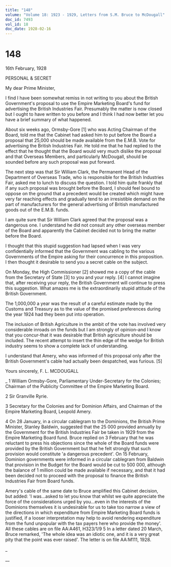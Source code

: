 ```yaml
---
title: "148"
volume: "Volume 18: 1923 - 1929, Letters from S.M. Bruce to McDougall"
doc_id: 7493
vol_id: 18
doc_date: 1928-02-16
---
```


# 148

16th February, 1928

PERSONAL &amp; SECRET

My dear Prime Minister,

I find I have been somewhat remiss in not writing to you about the British Government's proposal to use the Empire Marketing Board's fund for advertising the British Industries Fair. Presumably the matter is now closed but I ought to have written to you before and I think I had now better let you have a brief summary of what happened.

About six weeks ago, Ormsby-Gore [1] who was Acting Chairman of the Board, told me that the Cabinet had asked him to put before the Board a proposal that 25,000 should be made available from the E.M.B. Vote for advertising the British Industries Fair. He told me that he had replied to the effect that he thought that the Board would very much dislike the proposal and that Overseas Members, and particularly McDougall, should be sounded before any such proposal was put forward.

The next step was that Sir William Clark, the Permanent Head of the Department of Overseas Trade, who is responsible for the British Industries Fair, asked me to lunch to discuss the question. I told him quite frankly that if any such proposal was brought before the Board, I should feel bound to oppose on the ground that a precedent would be created which might have very far reaching effects and gradually tend to an irresistible demand on the part of manufacturers for the general advertising of British manufactured goods out of the E.M.B. funds.

I am quite sure that Sir William Clark agreed that the proposal was a dangerous one. I understand he did not consult any other overseas member of the Board and apparently the Cabinet decided not to bring the matter before the Board.

I thought that this stupid suggestion had lapsed when I was very confidentially informed that the Government was cabling to the various Governments of the Empire asking for their concurrence in this proposition. I then thought it desirable to send you a secret cable on the subject.

On Monday, the High Commissioner [2] showed me a copy of the cable from the Secretary of State [3] to you and your reply. [4] I cannot imagine that, after receiving your reply, the British Government will continue to press this suggestion. What amazes me is the extraordinarily stupid attitude of the British Government.

The 1,000,000 a year was the result of a careful estimate made by the Customs and Treasury as to the value of the promised preferences during the year 1924 had they been put into operation.

The inclusion of British Agriculture in the ambit of the vote has involved very considerable inroads on the funds but I am strongly of opinion-and I know that you concur-that it was desirable that British agriculture should be included. The recent attempt to insert the thin edge of the wedge for British industry seems to show a complete lack of understanding.

I understand that Amery, who was informed of this proposal only after the British Government's cable had actually been despatched, was furious. [5]

Yours sincerely, F. L. MCDOUGALL 

_ 1 William Ormsby-Gore, Parliamentary Under-Secretary for the Colonies; Chairman of the Publicity Committee of the Empire Marketing Board.

2 Sir Granville Ryrie.

3 Secretary for the Colonies and for Dominion Affairs, and Chairman of the Empire Marketing Board, Leopold Amery.

4 On 28 January, in a circular cablegram to the Dominions, the British Prime Minister, Stanley Baldwin, suggested that the 25 000 provided annually by the Government for the British Industries Fair be taken in 1929 from the Empire Marketing Board fund. Bruce replied on 3 February that he was reluctant to press his objections since the whole of the Board funds were provided by the British Government but that he felt strongly that such provision would constitute 'a dangerous precedent'. On 15 February, Dominion governments were informed in a circular cablegram from Baldwin that provision in the Budget for the Board would be cut to 500 000, although the balance of 1 million could be made available if necessary, and that it had been decided not to proceed with the proposal to finance the British Industries Fair from Board funds.

Amery's cable of the same date to Bruce amplified this Cabinet decision, but added: 'I was...asked to let you know that whilst we quite appreciate the force of the considerations urged by you...even in the interests of the Dominions themselves it is undesirable for us to take too narrow a view of the directions in which expenditure from Empire Marketing Board funds is justified, if a looser interpretation may help to avoid rendering expenditure from the fund unpopular with the tax payers here who provide the money'. All these cables are on file AA:A461, H323/1/9 5 In a letter dated 20 March, Bruce remarked, 'The whole idea was an idiotic one, and it is a very great pity that the point was ever raised'. The letter is on file AA:M111, 1928.

_

__
